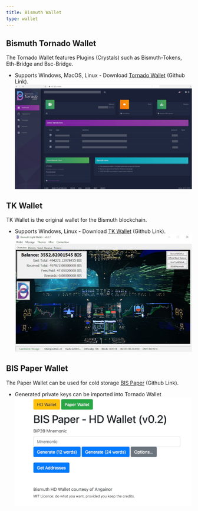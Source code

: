 ```yaml
---
title: Bismuth Wallet
type: wallet
---
```


## Bismuth Tornado Wallet

The Tornado Wallet features Plugins (Crystals) such as Bismuth-Tokens, Eth-Bridge and Bsc-Bridge.
- Supports Windows, MacOS, Linux - Download [Tornado Wallet](https://github.com/bismuthfoundation/tornadowallet) (Github Link).
![](/images/2025-03-01-wallet-tornado.jpg)

## TK Wallet

TK Wallet is the original wallet for the Bismuth blockchain.
- Supports Windows, Linux - Download [TK Wallet](https://github.com/bismuthfoundation/tk-wallet) (Github Link).
![](/images/2025-03-01-wallet-tk.jpg)

## BIS Paper Wallet

The Paper Wallet can be used for cold storage [BIS Paper](https://github.com/bismuthfoundation/BIS-Paper) (Github Link).
- Generated private keys can be imported into Tornado Wallet
![](/images/2025-03-01-wallet-bis-paper.jpg)
